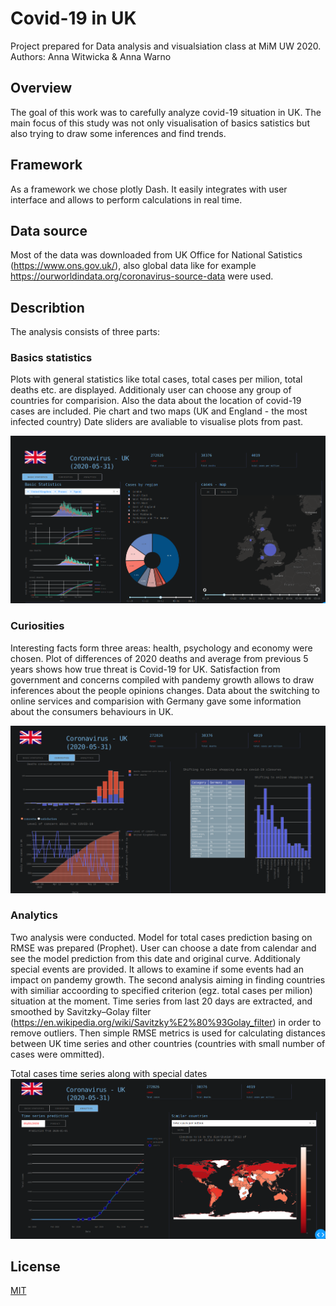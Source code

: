 # Covid-19 in UK

Project prepared for Data analysis and visualsiation class at MiM UW 2020.
Authors: Anna Witwicka & Anna Warno
## Overview

The goal of this work was to carefully analyze covid-19 situation in UK.
The main focus of this study was not only visualisation of basics satistics but also 
trying to draw some inferences and find trends.

## Framework

As a framework we chose plotly Dash. It easily integrates with user interface and allows to perform calculations in real time.


## Data source

Most of the data was downloaded from UK Office for National Satistics (https://www.ons.gov.uk/), also global data like for example https://ourworldindata.org/coronavirus-source-data were used.

## Describtion
The analysis consists of three parts:
### Basics statistics
Plots with general statistics like total cases, total cases per milion, 
total deaths etc. are displayed. Additionaly user can choose any 
group of countries for comparision. Also the data about the location of 
covid-19 cases are included. Pie chart and two maps 
(UK and England - the most infected country) Date sliders are avaliable to visualise plots 
from past.

![Test Image 1](readmeimages/1.png)

### Curiosities
Interesting facts form three areas: health, psychology and economy 
were chosen. Plot of differences of 2020 deaths and average from 
previous 5 years shows how true threat is Covid-19 for UK. Satisfaction 
from government and concerns compiled with pandemy growth 
allows to draw inferences about the people opinions changes.
Data about the switching to online services and comparision 
with Germany gave some information about the 
consumers behaviours in UK.

![Test Image 1](readmeimages/2.png)

### Analytics
Two analysis were conducted. Model for total cases
 prediction basing on RMSE was prepared (Prophet). User can 
 choose a date from calendar and see the model prediction 
 from this date and original curve. Additionaly special events are provided.
 It allows to examine if some events had an impact on pandemy growth.
 The second analysis aiming in finding countries with similiar 
 accoording to specified criterion (egz. total cases per milion) 
 situation at the moment. Time series from last 20 days are extracted, 
 and smoothed by Savitzky–Golay filter 
 (https://en.wikipedia.org/wiki/Savitzky%E2%80%93Golay_filter) 
 in order to remove outliers. Then simple 
 RMSE metrics is used for calculating distances between UK time series and 
 other countries (countries with small number of cases were ommitted).
 
 
Total cases time series along 
with special dates 
![Test Image 1](readmeimages/3.png)



## License
[MIT](https://choosealicense.com/licenses/mit/)
